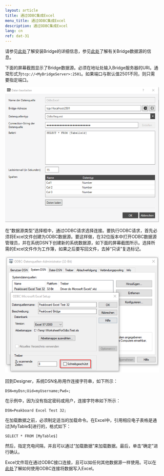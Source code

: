 ```yaml
---
layout: article
title: 通过ODBC集成Excel
menu_title: 通过ODBC集成Excel
description: 通过ODBC集成Excel
lang: cn
ref: dat-31
---
```


请参见[此处](/administration/01-cn-install.html)了解安装Bridge的详细信息，参见[此处](/data_sources/14-en-peakboard-bridge.html)了解有关Bridge数据源的信息。

下面的屏幕截图显示了Bridge数据源。必须在地址处输入Bridge服务器的URI。通常形式为`tcp://<MyBridgeServer>:2501`。如果端口与默认值2501不同，则只需要指定端口。

![ODBC login mask](/assets/images/data-sources/odbc-excel/odbc_form.png)

在“数据源类型”选择框中，通过ODBC请求选择连接。要执行ODBC请求，首先必须将Excel文件创建为ODBC数据源。要这样做，在32位版本中打开ODBC数据源管理员，并在系统DSN下创建新的系统数据源，如下面的屏幕截图所示。选择所需的Excel文件作为工作簿，如果之后要写回文件，去掉“只读”复选标记。

![ODBC Data Source](/assets/images/data-sources/odbc-excel/odbc.png)

回到Designer，系统DSN名称用作连接字符串，如下所示：

```
DSN=myDsn;Uid=myUsername;Pwd=;
```

在示例中，因为没有指定密码或用户，连接字符串如下所示：

```
DSN=Peakboard Excel Test 32;
```

在加载数据之前，必须制定适当的加载命令。在Excel中，引用相应电子表格是通过[MyTable$]进行的，格式如下：

```
SELECT * FROM [MyTable$]
```

然后，指定充电间隔，并且可以通过“加载数据”来加载数据。最后，单击“确定”进行确认。

Excel文件现在通过ODBC接口连接，且可以如任何其他数据源一样使用。可以在[此处](/scripting/Samples/12-en-excel.html)了解如何使用ODBC连接将数据写入Excel。